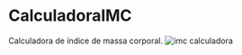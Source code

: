 # CalculadoraIMC
 Calculadora de índice de massa corporal.
![imc calculadora](https://user-images.githubusercontent.com/66601480/107268925-98842d00-6a27-11eb-9408-6558ab1ec895.gif)
